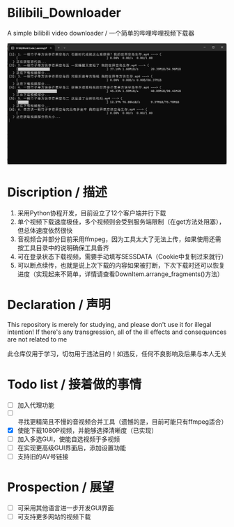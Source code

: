 # Bilibili_Downloader
A simple bilibili video downloader / 一个简单的哔哩哔哩视频下载器

![image](./sample_1.png)



# Discription / 描述
1. 采用Python协程开发，目前设立了12个客户端并行下载
2. 单个视频下载速度极佳，多个视频则会受到服务端限制（在get方法处阻塞），但总体速度依然很快
3. 音视频合并部分目前采用ffmpeg，因为工具太大了无法上传，如果使用还需按工具目录中的说明确保工具备齐
4. 可在登录状态下载视频，需要手动填写SESSDATA（Cookie中复制过来就行）
5. 可以断点续传，也就是说上次下载的内容如果被打断，下次下载时还可以恢复进度（实现起来不简单，详情请查看DownItem.arrange_fragments()方法）

# Declaration / 声明
This repository is merely for studying, and please don't use it for illegal intention! If there's any transgression, all of the ill effects and consequences are not related to me

此仓库仅用于学习，切勿用于违法目的！如违反，任何不良影响及后果与本人无关

# Todo list / 接着做的事情
- [ ] 加入代理功能
- [ ] 寻找更精简且不慢的音视频合并工具（遗憾的是，目前可能只有ffmpeg适合）
- [x] 使能下载1080P视频，并能够选择清晰度（已实现）
- [ ] 加入多选GUI，使能自选视频于多视频
- [ ] 在实现更高级GUI界面后，添加设置功能
- [ ] 支持旧的AV号链接

# Prospection / 展望
- [ ] 可采用其他语言进一步开发GUI界面
- [ ] 可支持更多网站的视频下载
